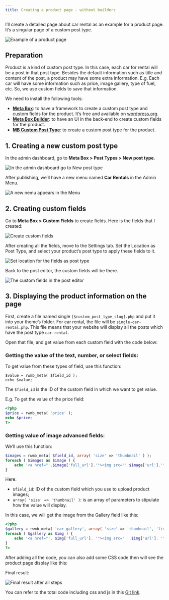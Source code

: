 ```yaml
---
title: Creating a product page - without builders
---
```


I’ll create a detailed page about car rental as an example for a product page. It’s a singular page of a custom post type.

![Example of a product page](https://i.imgur.com/dRktwaD.png)

## Preparation

Product is a kind of custom post type. In this case, each car for rental will be a post in that post type. Besides the default information such as title and content of the post, a product may have some extra information. E.g. Each car will have some information such as price, image gallery, type of fuel, etc. So, we use custom fields to save that information.

We need to install the following tools:

* **[Meta Box](https://metabox.io)**: to have a framework to create a custom post type and custom fields for the product. It’s free and available on [wordpress.org](https://wordpress.org/).
* **[Meta Box Builder](https://metabox.io/plugins/meta-box-builder/)**: to have an UI in the back-end to create custom fields for the product.
* **[MB Custom Post Type](https://metabox.io/plugins/custom-post-type/)**: to create a custom post type for the product.

## 1. Creating a new custom post type

In the admin dashboard, go to **Meta Box > Post Types > New post type**.

![In the admin dashboard go to New post type](https://i.imgur.com/ULeXtVp.png)

After publishing, we’ll have a new menu named **Car Rentals** in the Admin Menu.

![A new nemu appears in the Menu](https://i.imgur.com/CNMPsat.png)

## 2. Creating custom fields

Go to **Meta Box > Custom Fields** to create fields. Here is the fields that I created:

![Create custom fields](https://i.imgur.com/RIwOiKG.png)

After creating all the fields, move to the Settings tab. Set the Location as Post Type, and select your product’s post type to apply these fields to it.

![Set location for the fields as post type](https://i.imgur.com/hEMfKpf.png)

Back to the post editor, the custom fields will be there.

![The custom fields in the post editor](https://i.imgur.com/8zhAekK.gif)

## 3. Displaying the product information on the page

First, create a file named single `[$custom_post_type_slug].php` and put it into your theme’s folder. For car rental, the file will be `single-car-rental.php`. This file means that your website will display all the posts which have the post type `car-rental`.

Open that file, and get value from each custom field with the code below:

### Getting the value of the text, number, or select fields:

To get value from these types of field, use this function:

```
$value = rwmb_meta( $field_id );
echo $value;
```

The `$field_id` is the ID of the custom field in which we want to get value.

E.g. To get the value of the price field:

```php
<?php
$price = rwmb_meta( 'price' );
echo $price;
?>
```
### Getting value of image advanced fields:

We’ll use this function:

```php
$images = rwmb_meta( $field_id, array( 'size' => 'thumbnail' ) );
foreach ( $images as $image ) {
    echo '<a href="'.$image['full_url'].'"><img src="'.$image['url'].'"></a>';
}
```
Here:

* `$field_id`: ID of the custom field which you use to upload product images;
* `array( 'size' => 'thumbnail' )`: is an array of parameters to stipulate how the value will display.

In this case, we will get the image from the Gallery field like this:
```php
<?php
$gallery = rwmb_meta( 'car_gallery', array( 'size' => 'thumbnail', 'limit' => 5 ) );
foreach ( $gallery as $img ) {
    echo '<a href="'. $img['full_url']. '"><img src=" '.$img['url']. '"></a>';
}
?>
```
After adding all the code, you can also add some CSS code then will see the product page display like this:

Final result:

![Final result after all steps](https://i.imgur.com/dRktwaD.png)

You can refer to the total code including css and js  in this [Git link](https://github.com/wpmetabox/tutorials/blob/master/create-a-product-page-without-builders/single-car-rental.php).
